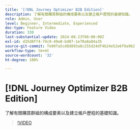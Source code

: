 ```yaml
---
title: '[!DNL Journey Optimizer B2B Edition]'
description: 了解有關購買群組的構成要素以及建立帳戶歷程的基礎知識。
role: Admin, User
level: Beginner, Intermediate, Experienced
doc-type: Feature Video
duration: 330
last-substantial-update: 2024-08-23T00:00:00Z
exl-id: d35d0ff4-74c0-49a0-bd07-1e70a8a84a35
source-git-commit: fe90fa5cd8d893a8c255d24df4b24e52e6f9a962
workflow-type: tm+mt
source-wordcount: '32'
ht-degree: 100%

---
```


# [!DNL Journey Optimizer B2B Edition]

了解有關購買群組的構成要素以及建立帳戶歷程的基礎知識。

>[!VIDEO](https://video.tv.adobe.com/v/3432054/?learn=on)
